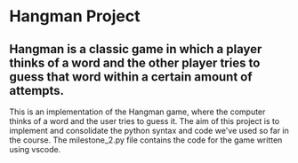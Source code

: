 # Hangman Project
## Hangman is a classic game in which a player thinks of a word and the other player tries to guess that word within a certain amount of attempts.

This is an implementation of the Hangman game, where the computer thinks of a word and the user tries to guess it. 
The aim of this project is to implement and consolidate the python syntax and code we've used so far in the course.
The milestone_2.py file contains the code for the game written using vscode.
